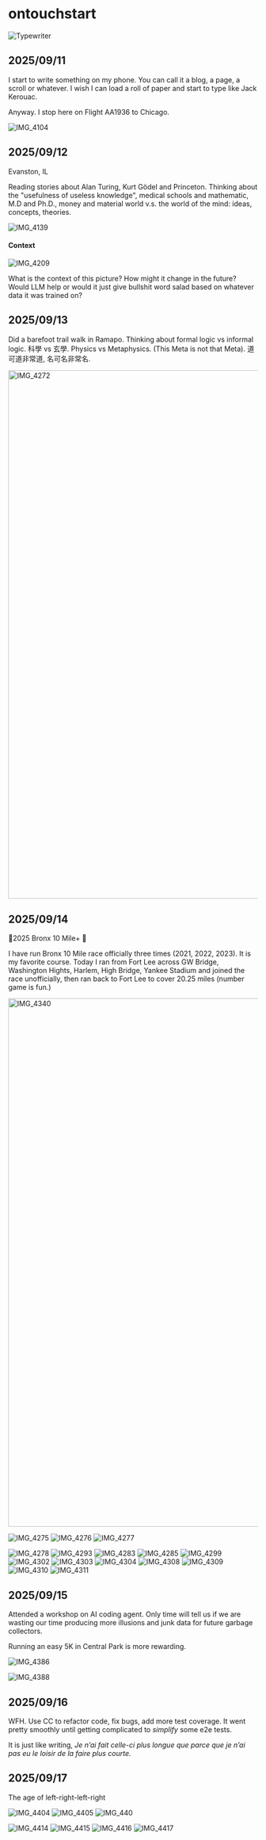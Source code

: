 # ontouchstart

![Typewriter](https://github.com/user-attachments/assets/f287a97e-ee42-49db-b7d8-941190190079)

## 2025/09/11

I start to write something on my phone. You can call it a blog, a page, a scroll or whatever. I wish I can load a roll of paper and start to type like Jack Kerouac. 

Anyway. I stop here on Flight AA1936 to Chicago.

![IMG_4104](https://github.com/user-attachments/assets/024e4c11-3247-4f95-9eb1-f51744d99809)

## 2025/09/12
Evanston, IL

Reading stories about Alan Turing, Kurt Gödel and Princeton. Thinking about the "usefulness of useless knowledge", medical schools and mathematic, M.D and Ph.D., money and material world v.s. the world of the mind: ideas, concepts, theories.

![IMG_4139](https://github.com/user-attachments/assets/376eb143-e34a-41d4-b09b-a689b8331c81)

#### Context

![IMG_4209](https://github.com/user-attachments/assets/567503cb-e714-4bb1-9141-68d43692c36c)

What is the context of this picture? How might it change in the future?
Would LLM help or would it just give bullshit word salad based on whatever data it was trained on?

## 2025/09/13

Did a barefoot trail walk in Ramapo. Thinking about formal logic vs informal logic. 科學 vs 玄學. Physics vs Metaphysics. (This Meta is not that Meta). 道可道非常道, 名可名非常名. 

<img width="601" height="1067" alt="IMG_4272" src="https://github.com/user-attachments/assets/51ecdca2-1ae4-48a8-ab3a-c04bf0ff003a" />

## 2025/09/14

🦶2025 Bronx 10 Mile+ 🦶

I have run Bronx 10 Mile race officially three times (2021, 2022, 2023). It is my favorite course. Today I ran from Fort Lee across GW Bridge, Washington Hights, Harlem, High Bridge, Yankee Stadium and joined the race unofficially, then ran back to Fort Lee to cover 20.25 miles (number game is fun.)

<img width="601" height="1067" alt="IMG_4340" src="https://github.com/user-attachments/assets/0f4a81e2-3cdd-4a37-835f-70c8ce928523" />

![IMG_4275](https://github.com/user-attachments/assets/dc822bee-a02e-4654-98ea-b40ea79021c7)
![IMG_4276](https://github.com/user-attachments/assets/5827b561-891c-4b21-b1f1-3845a5fc4fb5)
![IMG_4277](https://github.com/user-attachments/assets/3f10b9da-fae3-4e79-8af9-3167a5b32026)

![IMG_4278](https://github.com/user-attachments/assets/a8cb2af9-7936-40fa-918f-6e1c3efc554e)
![IMG_4293](https://github.com/user-attachments/assets/32115a03-480a-4a25-a462-5bb1da99e2de)
![IMG_4283](https://github.com/user-attachments/assets/78525e45-8670-4f2a-9fea-b690a2e3dce9)
![IMG_4285](https://github.com/user-attachments/assets/45f5f81c-96f7-49af-a019-7f2aa06e9eae)
![IMG_4299](https://github.com/user-attachments/assets/ba0aaae0-f690-4ce0-9c2c-897893c2d593)
![IMG_4302](https://github.com/user-attachments/assets/8adc30c3-ff83-4b54-b1b1-ec3ada4573c7)
![IMG_4303](https://github.com/user-attachments/assets/af9d2d77-0b9c-4522-bd93-7f30a1fb4ea9)
![IMG_4304](https://github.com/user-attachments/assets/abbe97b0-4987-432a-ad25-db8e0de7b4af)
![IMG_4308](https://github.com/user-attachments/assets/3d5c471e-f2cf-4646-823e-9d2c30d17ca2)
![IMG_4309](https://github.com/user-attachments/assets/e85a816c-b146-4376-bf4a-0753f36d4a2c)
![IMG_4310](https://github.com/user-attachments/assets/e91eaf46-a39a-440a-93a5-cb32d8a4c34a)
![IMG_4311](https://github.com/user-attachments/assets/93b9d017-03ab-4ba5-8f9d-33a929afb2dc)

## 2025/09/15

Attended a workshop on AI coding agent. Only time will tell us if we are wasting our time producing more illusions and junk data for future garbage collectors. 

Running an easy 5K in Central Park is more rewarding.

![IMG_4386](https://github.com/user-attachments/assets/62057f1d-cb24-4d95-b086-a3b75f68a97d)

![IMG_4388](https://github.com/user-attachments/assets/72c78ba9-887e-4aeb-89c0-222ac17ee3dd)

## 2025/09/16

WFH. Use CC to refactor code, fix bugs, add more test coverage. It went pretty smoothly until getting complicated to *simplify* some e2e tests.

It is just like writing, *Je n’ai fait celle-ci plus longue que parce que je n’ai pas eu le loisir de la faire plus courte.*

## 2025/09/17

The age of left-right-left-right

![IMG_4404](https://github.com/user-attachments/assets/754c0e8e-1423-496c-92c1-5f5e70086d0e)
![IMG_4405](https://github.com/user-attachments/assets/9ca81097-6b1b-4368-b64d-0c638e9e55be)
![IMG_440](https://github.com/user-attachments/assets/f94a378b-1784-45ed-bc52-44082784b075)

![IMG_4414](https://github.com/user-attachments/assets/795efc74-e264-4672-9998-bc003efed746)
![IMG_4415](https://github.com/user-attachments/assets/f830ff0e-6f3d-4d0d-9f91-85889bf92411)
![IMG_4416](https://github.com/user-attachments/assets/ac20180f-fcd9-44f2-91ba-18f2ca64bcd5)
![IMG_4417](https://github.com/user-attachments/assets/4ca0ba9c-4c34-4b92-bdec-ba282692e8e2)

